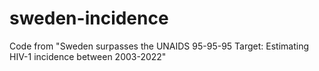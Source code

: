 # sweden-incidence
Code from "Sweden surpasses the UNAIDS 95-95-95 Target: Estimating HIV-1 incidence between 2003-2022"

